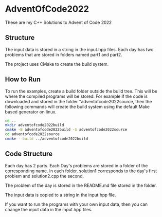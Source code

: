 # AdventOfCode2022

These are my C++ Solutions to Advent of Code 2022

## Structure

The input data is stored in a string in the input<day number>.hpp files. Each day has two problems that are stored in folders named part1 and part2. 

The project uses CMake to create the build system.

## How to Run

To run the examples, create a build folder outside the build tree. This will be where the compiled programs will be stored. For example if the code is downloaded and stored in the folder "adventofcode2022source, then the following commands will create the build system using the default Make based generator on linux.

```bash
cd ..
mkdir adventofcode2022build
cmake -B adventofcode2022build -S adventofcode2022source
cd adventofcode2022source
cmake --build ../adventofcode2022build
```

## Code Structure

Each day has 2 parts. Each Day's problems are stored in a folder of the corresponding name. In each folder, solution1 corresponds to the day's first problem and solution2.cpp the second.

The problem of the day is stored in the README.md file stored in the folder.

The input data is copied to a string in the input<daynumber>.hpp file.

If you want to run the programs with your own input data, then you can change the input data in the input<day number>.hpp files.
